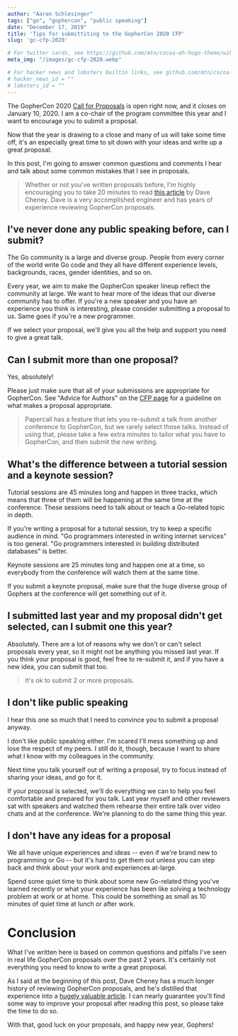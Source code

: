```yaml
---
author: "Aaron Schlesinger"
tags: ["go", "gophercon", "public speaking"]
date: "December 17, 2019"
title: 'Tips for submittiting to the GopherCon 2020 CFP'
slug: 'gc-cfp-2020'

# For twitter cards, see https://github.com/mtn/cocoa-eh-hugo-theme/wiki/Twitter-cards
meta_img: "/images/gc-cfp-2020.webp"

# For hacker news and lobsters builtin links, see github.com/mtn/cocoa-eh-hugo-theme/wiki/Social-Links
# hacker_news_id = ""
# lobsters_id = ""
---
```


The GopherCon 2020 [Call for Proposals](https://www.papercall.io/gophercon-2020) is open right now, and it closes on January 10, 2020. I am a co-chair of the program committee this year and I want to encourage you to submit a proposal.

Now that the year is drawing to a close and many of us will take some time off, it's an especially great time to sit down with your ideas and write up a great proposal.

In this post, I'm going to answer common questions and comments I hear and talk about some common mistakes that I see in proposals.

>Whether or not you've written proposals before, I'm highly encouraging you to take 20 minutes to read [this article](https://dave.cheney.net/2017/02/12/how-to-write-a-successful-conference-proposal) by Dave Cheney. Dave is a very accomplished engineer and has years of experience reviewing GopherCon proposals.

## I've never done any public speaking before, can I submit?

The Go community is a large and diverse group. People from every corner of the world write Go code and they all have different experience levels, backgrounds, races, gender identities, and so on.

Every year, we aim to make the GopherCon speaker lineup reflect the community at large. We want to hear more of the ideas that our diverse community has to offer. If you're a new speaker and you have an experience you think is interesting, please consider submitting a proposal to us. Same goes if you're a new programmer.

If we select your proposal, we'll give you all the help and support you need to give a great talk.

## Can I submit more than one proposal?

Yes, absolutely!

Please just make sure that all of your submissions are appropriate for GopherCon. See "Advice for Authors" on the [CFP page](https://www.papercall.io/gophercon-2020) for a guideline on what makes a proposal appropriate.

>Papercall has a feature that lets you re-submit a talk from another conference to GopherCon, but we rarely select those talks. Instead of using that, please take a few extra minutes to tailor what you have to GopherCon, and then submit the new writing.

## What's the difference between a tutorial session and a keynote session?

Tutorial sessions are 45 minutes long and happen in three tracks, which means that three of them will be happening at the same time at the conference. These sessions need to talk about or teach a Go-related topic in depth.

If you're writing a proposal for a tutorial session, try to keep a specific audience in mind. "Go programmers interested in writing internet services" is too general. "Go programmers interested in building distributed databases" is better. 

Keynote sessions are 25 minutes long and happen one at a time, so everybody from the conference will watch them at the same time.

If you submit a keynote proposal, make sure that the huge diverse group of Gophers at the conference will get something out of it.

## I submitted last year and my proposal didn't get selected, can I submit one this year?

Absolutely. There are a lot of reasons why we don't or can't select proposals every year, so it might not be anything you missed last year. If you think your proposal is good, feel free to re-submit it, and if you have a new idea, you can submit that too.

>It's ok to submit 2 or more proposals.

## I don't like public speaking

I hear this one so much that I need to convince you to submit a proposal anyway.

I don't like public speaking either. I'm scared I'll mess something up and lose the respect of my peers. I still do it, though, because I want to share what I know with my colleagues in the community.

Next time you talk yourself out of writing a proposal, try to focus instead of sharing your ideas, and go for it.

If your proposal is selected, we'll do everything we can to help you feel comfortable and prepared for you talk. Last year myself and other reviewers sat with speakers and watched them rehearse their entire talk over video chats and at the conference. We're planning to do the same thing this year.

## I don't have any ideas for a proposal

We all have unique experiences and ideas -- even if we're brand new to programming or Go -- but it's hard to get them out unless you can step back and think about your work and experiences at-large.

Spend some quiet time to think about some new Go-related thing you've learned recently or what your experience has been like solving a technology problem at work or at home. This could be something as small as 10 minutes of quiet time at lunch  or after work.

# Conclusion

What I've written here is based on common questions and pitfalls I've seen in real life GopherCon proposals over the past 2 years. It's certainly not everything you need to know to write a great proposal.

As I said at the beginning of this post, Dave Cheney has a much longer history of reviewing GopherCon proposals, and he's distilled that experience into a [hugely valuable article](https://dave.cheney.net/2017/02/12/how-to-write-a-successful-conference-proposal). I can nearly guarantee you'll find some way to improve your proposal after reading this post, so please take the time to do so.

With that, good luck on your proposals, and happy new year, Gophers!